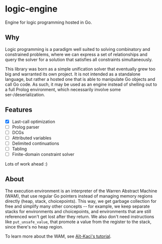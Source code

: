 # logic-engine

Engine for logic programming hosted in Go.

## Why

Logic programming is a paradigm well suited to solving combinatory and constrained problems, where we
can express a set of relationships and query the solver for a solution that satisfies all constraints
simultaneously.

This library was born as a simple unification solver that eventually grew too big and warranted its own
project. It is not intended as a standalone language, but rather a hosted one that is able to manipulate
Go objects and call Go code. As such, it may be used as an engine instead of shelling out to a
full Prolog environment, which necessarily involve some ser-/deserialization.

## Features

- [x] Last-call optimization
- [ ] Prolog parser
- [ ] DCGs
- [ ] Attributed variables
- [ ] Delimited continuations
- [ ] Tabling
- [ ] Finite-domain constraint solver

Lots of work ahead :)

## About

The execution environment is an interpreter of the Warren Abstract Machine (WAM), that use regular Go pointers
instead of managing memory regions directly (heap, stack, choicepoints). This way, we get garbage collection
for free and simplify many other concepts -- for example, we keep separate stacks for environments and
choicepoints, and environments that are still referenced won't get lost after they return. We also don't need
instructions like `put_unsafe_value`, that promote a value from the register to the stack, since there's no
heap region.

To learn more about the WAM, see [Aït-Kaci's tutorial](https://direct.mit.edu/books/book/4253/Warren-s-Abstract-MachineA-Tutorial-Reconstruction).
